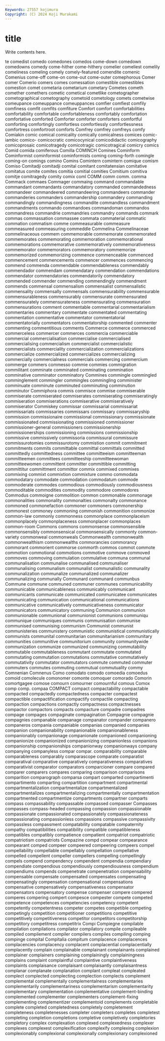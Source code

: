 ```yaml
---
Keywords: 27557 kojimura
Copyright: (C) 2024 Koji Murakami
---
```


# title

Write contents here.



te comedist comedo comedones comedos
come-down comedown comedowns comedy come-hither come-hithery comelier comeliest comelily comeliness
comeling comely comely-featured comendite comenic Comenius come-off come-on come-out come-outer
comephorous Comer comer Comerio comers comes comessation comestible comestibles comestion
comet cometaria cometarium cometary Cometes cometh comether comethers cometic cometical
cometlike cometographer cometographical cometography cometoid cometology comets cometwise comeupance comeuppance
comeuppances comfier comfiest comfily comfiness comfit comfits comfiture Comfort comfort
comfortabilities comfortability comfortable comfortableness comfortably comfortation comfortative comforted Comforter comforter
comforters comfortful comforting comfortingly comfortless comfortlessly comfortlessness comfortress comfortroot comforts
Comfrey comfrey comfreys comfy Comiakin comic comical comicality comically comicalness
comices comic-iambic comico- comicocratic comicocynical comicodidactic comicography comicoprosaic comicotragedy comicotragic
comicotragical comicry comics Comid comida comiferous Comilla COMINCH Comines Cominform
Cominformist cominformist cominformists coming coming-forth comingle coming-on comings comino Comins
Comintern comintern comique comism Comiso Comitadji comitadji comital comitant comitatensian
comitative comitatus comite comites comitia comitial comities Comitium comitiva comitje
comitragedy comity comix coml COMM comm comm. comma Commack commaes
Commager commaing command commandable commandant commandants commandatory commanded commandedness commandeer
commandeered commandeering commandeers commander commanderies commanders commandership commandery commanding commandingly
commandingness commandite commandless commandment commandments commando commandoes commandoman commandos commandress
commandrie commandries commandry commands commark commas commassation commassee commata commaterial
commatic commation commatism comme commeasurable commeasure commeasured commeasuring commeddle Commelina
Commelinaceae commelinaceous commem commemorable commemorate commemorated commemorates commemorating commemoration commemorational
commemorations commemorative commemoratively commemorativeness commemorator commemorators commemoratory commemorize commemorized commemorizing
commence commenceable commenced commencement commencements commencer commences commencing commend commenda
commendable commendableness commendably commendador commendam commendatary commendation commendations commendator commendatories
commendatorily commendatory commended commender commending commendingly commendment commends commensal commensalism
commensalist commensalistic commensality commensally commensals commensurability commensurable commensurableness commensurably commensurate
commensurated commensurately commensurateness commensurating commensuration commensurations comment commentable commentarial commentarialism
commentaries commentary commentate commentated commentating commentation commentative commentator commentatorial commentatorially
commentators commentatorship commented commenter commenting commentitious comments Commerce commerce commerced
commerceless commercer commerces commercia commerciable commercial commercialisation commercialise commercialised commercialising
commercialism commercialist commercialistic commercialists commerciality commercialization commercializations commercialize commercialized commercializes
commercializing commercially commercialness commercials commercing commercium commerge commers commesso commie
commies commigration commilitant comminate comminated comminating commination comminative comminator comminatory
Commines commingle commingled comminglement commingler commingles commingling comminister comminuate comminute
comminuted comminuting comminution comminutor Commiphora commis commisce commise commiserable commiserate
commiserated commiserates commiserating commiseratingly commiseration commiserations commiserative commiseratively commiserator Commiskey
commissar commissarial commissariat commissariats commissaries commissars commissary commissaryship commission commissionaire
commissional commissionary commissionate commissionated commissionating commissioned commissioner commissioner-general commissioners commissionership
commissionerships commissioning commissions commissionship commissive commissively commissoria commissural commissure commissurotomies
commissurotomy commistion commit commitment commitments commits committable committal committals committed
committedly committedness committee committeeism committeeman committeemen committees committeeship committeewoman committeewomen
committent committer committible committing committitur committment committor commix commixed commixes
commixing commixt commixtion commixture commo commodata commodatary commodate commodation commodatum
commode commoderate commodes commodious commodiously commodiousness commoditable commodities commodity commodore
commodores Commodus commoigne commolition common commonable commonage commonalities commonality commonalties
commonalty commonance commoned commonefaction commoner commoners commonership commonest commoney commoning
commonish commonition commonize common-law commonly commonness commonplace commonplaceism commonplacely commonplaceness
commonplacer commonplaces common-room Commons commons commonsense commonsensible commonsensibly commonsensical commonsensically
commonty common-variety commonweal commonweals Commonwealth commonwealth commonwealthism commonwealths commorancies commorancy
commorant commorient commorse commorth commos commot commote commotion commotional commotions
commotive commove commoved commoves commoving commulation commulative communa communal communalisation
communalise communalised communaliser communalising communalism communalist communalistic communality communalization communalize
communalized communalizer communalizing communally Communard communard communbus Commune commune communed
communer communes communicability communicable communicableness communicably communicant communicants communicate communicated
communicatee communicates communicating communication communicational communications communicative communicatively communicativeness communicator
communicators communicatory communing Communion communion communionable communional communionist communions communiqu
communique communiques communis communisation communise communised communising communism Communist communist
communisteries communistery communistic communistical communistically communists communital communitarian communitarianism communitary
communities communitive communitorium community communitywide communization communize communized communizing commutability
commutable commutableness commutant commutate commutated commutating commutation commutations commutative commutatively
commutativity commutator commutators commute commuted commuter commuters commutes commuting commutual
commutuality commy Comnenian Comnenus Como comodato comodo comoedia comoedus comoid
comolecule comonomer comonte comoquer comorado Comorin comortgagee comose comourn comourner
comournful comous Comox comp comp. compaa COMPACT compact compactability compactable
compacted compactedly compactedness compacter compactest compactible compactification compactify compactile compacting
compaction compactions compactly compactness compactnesses compactor compactors compacts compacture compadre
compadres compage compages compaginate compagination Compagnie compagnie compagnies companable companage
companator compander companero companeros compania companiable companias companied companies companion
companionability companionable companionableness companionably companionage companionate companioned companioning companionize companionized
companionizing companionless companions companionship companionships companionway companionways company companying companyless
compar compar. comparability comparable comparableness comparably comparascope comparate comparatist comparatival
comparative comparatively comparativeness comparatives comparativist comparator comparators comparcioner compare compared
comparer comparers compares comparing comparison comparisons comparition comparograph comparsa compart
comparted compartimenti compartimento comparting compartition compartment compartmental compartmentalization compartmentalize compartmentalized
compartmentalizes compartmentalizing compartmentally compartmentation compartmented compartmentize compartments compartner comparts compass
compassability compassable compassed compasser Compasses compasses compass-headed compassing compassion compassionable
compassionate compassionated compassionately compassionateness compassionating compassionless compassions compassive compassivity compassless
compassment compatability compatable compaternity compathy compatibilities compatibility compatible compatibleness compatibles
compatibly compatience compatient compatriot compatriotic compatriotism compatriots Compazine compd compear
compearance compearant comped compeer compeered compeering compeers compel compellability compellable
compellably compellation compellative compelled compellent compeller compellers compelling compellingly compels
compend compendency compendent compendia compendiary compendiate compendious compendiously compendiousness compendium
compendiums compends compenetrate compenetration compensability compensable compensate compensated compensates compensating
compensatingly compensation compensational compensations compensative compensatively compensativeness compensator compensators compensatory
compense compenser compere compered comperes compering compert compesce compester compete
competed competence competences competencies competency competent competently competentness competer competes
competible competing competingly competition competitioner competitions competitive competitively competitiveness competitor
competitors competitorship competitory competitress competitrix Compi Compiegne compilable compilation compilations
compilator compilatory compile compileable compiled compilement compiler compilers compiles compiling
comping compinge compital Compitalia compitum complacence complacences complacencies complacency complacent
complacential complacentially complacently complain complainable complainant complainants complained complainer complainers
complaining complainingly complainingness complains complaint complaintful complaintive complaintiveness complaints complaisance
complaisant complaisantly complaisantness complanar complanate complanation complant compleat compleated complect
complected complecting complection complects complement complemental complementally complementalness complementaries complementarily
complementariness complementarism complementarity complementary complementation complementative complement-binding complemented complementer complementers
complement-fixing complementing complementizer complementoid complements completable complete completed completedness completely
completement completeness completenesses completer completers completes completest completing completion completions
completive completively completories completory complex complexation complexed complexedness complexer complexes
complexest complexification complexify complexing complexion complexionably complexional complexionally complexionary complexioned
